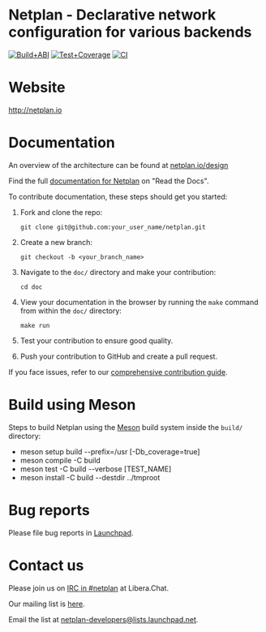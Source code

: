 # Netplan - Declarative network configuration for various backends

[![Build+ABI](https://github.com/canonical/netplan/workflows/Build%20&%20ABI%20compatibility/badge.svg?branch=main)](https://github.com/canonical/netplan/actions/workflows/build-abi.yml?query=branch%3Amain)
[![Test+Coverage](https://github.com/canonical/netplan/workflows/Unit%20tests%20&%20Coverage/badge.svg?branch=main)](https://github.com/canonical/netplan/actions/workflows/check-coverage.yml?query=branch%3Amain)
[![CI](https://github.com/canonical/netplan/workflows/Autopkgtest%20CI/badge.svg?branch=main)](https://github.com/canonical/netplan/actions/workflows/autopkgtest.yml?query=branch%3Amain)


# Website

http://netplan.io

# Documentation

An overview of the architecture can be found at [netplan.io/design](https://netplan.io/design)

Find the full [documentation for Netplan](https://netplan.readthedocs.io) on "Read the Docs".

To contribute documentation, these steps should get you started:
1. Fork and clone the repo:
    ```
    git clone git@github.com:your_user_name/netplan.git
    ```
2. Create a new branch:
    ```
    git checkout -b <your_branch_name>
    ```
3. Navigate to the `doc/` directory and make your contribution:
    ```
    cd doc
    ```
4. View your documentation in the browser by running the `make` command from within the `doc/` directory:
    ```
    make run
    ```

5. Test your contribution to ensure good quality.

6. Push your contribution to GitHub and create a pull request.

If you face issues, refer to our [comprehensive contribution guide](https://netplan.readthedocs.io/en/stable/contribute-docs/).

# Build using Meson

Steps to build Netplan using the [Meson](https://mesonbuild.com) build system inside the `build/` directory:

* meson setup build --prefix=/usr [-Db_coverage=true]
* meson compile -C build
* meson test -C build --verbose [TEST_NAME]
* meson install -C build --destdir ../tmproot

# Bug reports

Please file bug reports in [Launchpad](https://bugs.launchpad.net/netplan/+filebug).

# Contact us

Please join us on [IRC in #netplan](https://web.libera.chat/gamja/?channels=%23netplan) at Libera.Chat.

Our mailing list is [here](https://lists.launchpad.net/netplan-developers/).

Email the list at [netplan-developers@lists.launchpad.net](mailto:netplan-developers@lists.launchpad.net).

